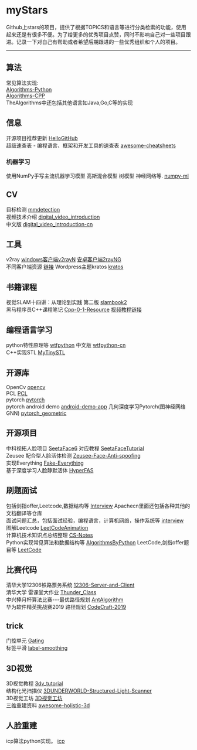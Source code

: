 # myStars
Github上stars的项目，提供了根据TOPICS和语言等进行分类检索的功能，使用起来还是有很多不便。为了给更多的优秀项目点赞，同时不影响自己对一些项目跟进。记录一下对自己有帮助或者希望后期跟进的一些优秀组织和个人的项目。
- - -
## 算法
常见算法实现:   
[Algorithms-Python](https://github.com/TheAlgorithms/Python)   
[Algorithms-CPP](https://github.com/TheAlgorithms/C-Plus-Plus)   
TheAlgorithms中还包括其他语言如Java,Go,C等的实现   

## 信息
开源项目推荐更新 [HelloGitHub](https://github.com/521xueweihan/HelloGitHub)   
超级速查表 - 编程语言、框架和开发工具的速查表 [awesome-cheatsheets](https://github.com/skywind3000/awesome-cheatsheets)   

### 机器学习
使用NumPy手写主流机器学习模型 高斯混合模型 树模型 神经网络等. [numpy-ml](https://github.com/ddbourgin/numpy-ml)   

## CV
目标检测 [mmdetection](https://github.com/open-mmlab/mmdetection)   
视频技术介绍 [digital_video_introduction](https://github.com/leandromoreira/digital_video_introduction)  
中文版 [digital_video_introduction-cn](https://github.com/leandromoreira/digital_video_introduction/blob/master/README-cn.md)   


## 工具
v2ray [windows客户端v2rayN](https://github.com/2dust/v2rayN) [安卓客户端2rayNG](https://github.com/2dust/v2rayNG)   
不同客户端资源 [链接](https://www.v2ray.com/awesome/tools.html)
Wordpress主题kratos [kratos](https://github.com/vtrois/kratos)   

## 书籍课程
视觉SLAM十四讲：从理论到实践 第二版 [slambook2](https://github.com/gaoxiang12/slambook2)   
黑马程序员C++课程笔记 [Cpp-0-1-Resource](https://github.com/AnkerLeng/Cpp-0-1-Resource)  [视频教程链接](https://www.bilibili.com/video/av41559729/)   


## 编程语言学习
python特性原理等 [wtfpython](https://github.com/satwikkansal/wtfpython) 中文版 [wtfpython-cn](https://github.com/leisurelicht/wtfpython-cn)   
C++实现STL [MyTinySTL](https://github.com/Alinshans/MyTinySTL)   

## 开源库
OpenCv [opencv](https://github.com/opencv/opencv)   
PCL [PCL](https://github.com/PointCloudLibrary/pcl)   
pytorch [pytorch](https://github.com/pytorch/pytorch)   
pytorch android demo [android-demo-app](https://github.com/pytorch/android-demo-app)
几何深度学习Pytorch(图神经网络GNN) [pytorch_geometric](https://github.com/rusty1s/pytorch_geometric)   

## 开源项目
中科视拓人脸项目 [SeetaFace6](https://github.com/seetafaceengine/SeetaFace6)  对应教程 [SeetaFaceTutorial](https://github.com/seetafaceengine/SeetaFaceTutorial)   
Zeusee 配合型人脸活体检测 [Zeusee-Face-Anti-spoofing](https://github.com/zeusees/Zeusee-Face-Anti-spoofing)   
实现Everything [Fake-Everything](https://github.com/LeiHao0/Fake-Everything)   
基于深度学习人脸静默活体 [HyperFAS](https://github.com/zeusees/HyperFAS)

## 刷题面试
包括剑指offer,Leetcode,数据结构等 [Interview](https://github.com/apachecn/Interview) Apachecn里面还包括各种其他的文档翻译等仓库   
面试问题汇总，包括面试经验，编程语言，计算机网络，操作系统等 [interview](https://github.com/huihut/interview)   
图解Leetcode [LeetCodeAnimation](https://github.com/MisterBooo/LeetCodeAnimation)   
计算机技术知识点总结整理 [CS-Notes](https://github.com/CyC2018/CS-Notes)  
Python实现常见算法和数据结构等 [AlgorithmsByPython](https://github.com/Jack-Lee-Hiter/AlgorithmsByPython) 
LeetCode,剑指offer题目等 [LeetCode](https://github.com/Jack-Cherish/LeetCode)   

## 比赛代码
清华大学12306铁路票务系统 [12306-Server-and-Client](https://github.com/DavidYQY/12306-Server-and-Client)   
清华大学 雷课堂大作业 [Thunder_Class](https://github.com/profthecopyright/Thunder_Class)   
中兴捧月杯算法比赛---最优路径规划 [AntAlgorithm](https://github.com/LadawnLn/ZhongXingCompetition-AntAlgorithm-)  
华为软件精英挑战赛2019 路径规划 [CodeCraft-2019](https://github.com/chierqj/CodeCraft-2019)   

## trick
门控单元 [Gating](https://github.com/antoine77340/LOUPE)   
标签平滑 [label-smoothing](https://github.com/seominseok0429/label-smoothing-visualization-pytorch)   


## 3D视觉
3D视觉教程 [3dv_tutorial](https://github.com/sunglok/3dv_tutorial)   
结构化光扫描仪 [3DUNDERWORLD-Structured-Light-Scanner](https://github.com/theICTlab/3DUNDERWORLD-Structured-Light-Scanner)   
3D视觉工坊 [3D视觉工坊](https://github.com/Tom-Hardy-3D-Vision-Workshop/awesome-3D-vision)   
三维重建资料 [awesome-holistic-3d](https://github.com/holistic-3d/awesome-holistic-3d)   

## 人脸重建
icp算法python实现。 [icp](https://github.com/ClayFlannigan/icp)   
